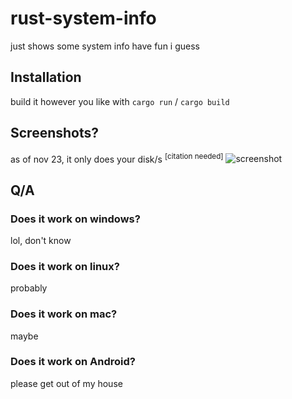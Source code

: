 # rust-system-info

just shows some system info
have fun i guess

## Installation
build it however you like with `cargo run` / `cargo build`

## Screenshots?
as of nov 23, it only does your disk/s <sup>[citation needed]</sup>
![screenshot](https://i.imgur.com/srHloGK.png)

## Q/A

### Does it work on windows?
lol, don't know

### Does it work on linux?
probably

### Does it work on mac?
maybe

### Does it work on Android?
please get out of my house
